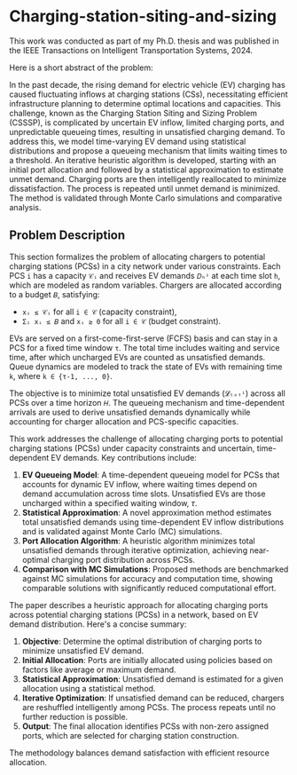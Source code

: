 # Charging-station-siting-and-sizing

This work was conducted as part of my Ph.D. thesis and was published in the IEEE Transactions on Intelligent Transportation Systems, 2024.

Here is a short abstract of the problem:

In the past decade, the rising demand for electric vehicle (EV) charging has caused fluctuating inflows at charging stations (CSs), necessitating efficient infrastructure planning to determine optimal locations and capacities. This challenge, known as the Charging Station Siting and Sizing Problem (CSSSP), is complicated by uncertain EV inflow, limited charging ports, and unpredictable queueing times, resulting in unsatisfied charging demand. To address this, we model time-varying EV demand using statistical distributions and propose a queueing mechanism that limits waiting times to a threshold. An iterative heuristic algorithm is developed, starting with an initial port allocation and followed by a statistical approximation to estimate unmet demand. Charging ports are then intelligently reallocated to minimize dissatisfaction. The process is repeated until unmet demand is minimized. The method is validated through Monte Carlo simulations and comparative analysis.

## Problem Description

This section formalizes the problem of allocating chargers to potential charging stations (PCSs) in a city network under various constraints. Each PCS `i` has a capacity `𝒞ᵢ` and receives EV demands `𝐷ₕⁱ` at each time slot `h`, which are modeled as random variables. Chargers are allocated according to a budget `𝐵`, satisfying:

- `xᵢ ≤ 𝒞ᵢ` for all `i ∈ 𝒞` (capacity constraint),
- `Σᵢ xᵢ ≤ 𝐵` and `xᵢ ≥ 0` for all `i ∈ 𝒞` (budget constraint).

EVs are served on a first-come-first-serve (FCFS) basis and can stay in a PCS for a fixed time window `τ`. The total time includes waiting and service time, after which uncharged EVs are counted as unsatisfied demands. Queue dynamics are modeled to track the state of EVs with remaining time `k`, where `k ∈ {τ-1, ..., 0}`.

The objective is to minimize total unsatisfied EV demands (`𝓛ₜₒₜⁱ`) across all PCSs over a time horizon `𝐻`. The queueing mechanism and time-dependent arrivals are used to derive unsatisfied demands dynamically while accounting for charger allocation and PCS-specific capacities.

This work addresses the challenge of allocating charging ports to potential charging stations (PCSs) under capacity constraints and uncertain, time-dependent EV demands. Key contributions include:

1. **EV Queueing Model**: A time-dependent queueing model for PCSs that accounts for dynamic EV inflow, where waiting times depend on demand accumulation across time slots. Unsatisfied EVs are those uncharged within a specified waiting window, $\tau$.
2. **Statistical Approximation**: A novel approximation method estimates total unsatisfied demands using time-dependent EV inflow distributions and is validated against Monte Carlo (MC) simulations.
3. **Port Allocation Algorithm**: A heuristic algorithm minimizes total unsatisfied demands through iterative optimization, achieving near-optimal charging port distribution across PCSs.
4. **Comparison with MC Simulations**: Proposed methods are benchmarked against MC simulations for accuracy and computation time, showing comparable solutions with significantly reduced computational effort.

The paper describes a heuristic approach for allocating charging ports across potential charging stations (PCSs) in a network, based on EV demand distribution. Here's a concise summary:

1. **Objective**: Determine the optimal distribution of charging ports to minimize unsatisfied EV demand.
2. **Initial Allocation**: Ports are initially allocated using policies based on factors like average or maximum demand.
3. **Statistical Approximation**: Unsatisfied demand is estimated for a given allocation using a statistical method.
4. **Iterative Optimization**: If unsatisfied demand can be reduced, chargers are reshuffled intelligently among PCSs. The process repeats until no further reduction is possible.
5. **Output**: The final allocation identifies PCSs with non-zero assigned ports, which are selected for charging station construction. 

The methodology balances demand satisfaction with efficient resource allocation.

